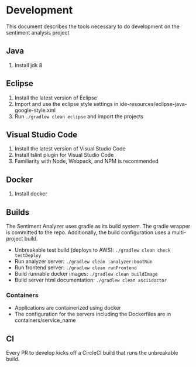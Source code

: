 # Development

This document describes the tools necessary to do development on the sentiment analysis project

## Java

1. Install jdk 8

## Eclipse

1. Install the latest version of Eclipse
2. Import and use the eclipse style settings in ide-resources/eclipse-java-google-style.xml
3. Run `./gradlew clean eclipse` and import the projects

## Visual Studio Code

1. Install the latest version of Visual Studio Code
2. Install tslint plugin for Visual Studio Code
3. Familiarity with Node, Webpack, and NPM is recommended

## Docker

1. Install docker

## Builds

The Sentiment Analyzer uses gradle as its build system. The gradle wrapper is committed to the repo. Additionally, the build configuration uses a multi-project build.

- Unbreakable test build (deploys to AWS): `./gradlew clean check testDeploy`
- Run analyzer server: `./gradlew clean :analyzer:bootRun`
- Run frontend server: `./gradlew clean runFrontend`
- Build runnable docker images: `./gradlew clean buildImage`
- Build server html documentation: `./gradlew clean asciidoctor`

### Containers
- Applications are containerized using docker
- The configuration for the servers including the Dockerfiles are in containers/service_name

## CI

Every PR to develop kicks off a CircleCI build that runs the unbreakable build.